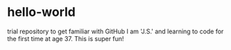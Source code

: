 # hello-world
trial repository to get familiar with GitHub
I am 'J.S.' and learning to code for the first time at age 37. This is super fun!
